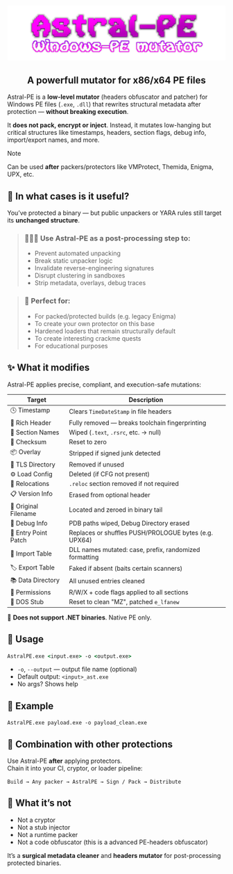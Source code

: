 <img src="pics/title.png" style="align: center;">
<!-- <h1 align="center"></h1> -->
<h2 align="center"><b>A powerfull mutator for x86/x64 PE files</b></h2>

Astral-PE is a **low-level mutator** (headers obfuscator and patcher) for Windows PE files (`.exe`, `.dll`) that rewrites structural metadata after protection — **without breaking execution**.

It **does not pack, encrypt or inject**. Instead, it mutates low-hanging but critical structures like timestamps, headers, section flags, debug info, import/export names, and more.

> [!NOTE]
> Can be used **after** packers/protectors like VMProtect, Themida, Enigma, UPX, etc.

## 🔧 In what cases is it useful?

You’ve protected a binary — but public unpackers or YARA rules still target its **unchanged structure**.

> ### 👨🏼‍💻 Use Astral-PE as a **post-processing step** to:
> - Prevent automated unpacking
> - Break static unpacker logic
> - Invalidate reverse-engineering signatures
> - Disrupt clustering in sandboxes
> - Strip metadata, overlays, debug traces

> ### 🤩 **Perfect for:**
> - For packed/protected builds (e.g. legacy Enigma)
> - To create your own protector on this base
> - Hardened loaders that remain structurally default
> - To create interesting crackme quests
> - For educational purposes

## ✨ What it modifies

Astral-PE applies precise, compliant, and execution-safe mutations:

| Target                  | Description                                                |
|-------------------------|------------------------------------------------------------|
| 🕓 Timestamp            | Clears `TimeDateStamp` in file headers                    |
| 🧠 Rich Header          | Fully removed — breaks toolchain fingerprinting           |
| 📜 Section Names        | Wiped (`.text`, `.rsrc`, etc. → null)                     |
| 📎 Checksum              | Reset to zero                                             |
| 📦 Overlay              | Stripped if signed junk detected                          |
| 🧵 TLS Directory        | Removed if unused                                         |
| ⚙ Load Config           | Deleted (if CFG not present)                              |
| 🧬 Relocations          | `.reloc` section removed if not required                  |
| 📋 Version Info         | Erased from optional header                               |
| 📁 Original Filename    | Located and zeroed in binary tail                         |
| 🔎 Debug Info           | PDB paths wiped, Debug Directory erased                   |
| 🚀 Entry Point Patch    | Replaces or shuffles PUSH/PROLOGUE bytes (e.g. UPX64)     |
| 🧪 Import Table         | DLL names mutated: case, prefix, randomized formatting    |
| 🏷 Export Table          | Faked if absent (baits certain scanners)                  |
| 📚 Data Directory       | All unused entries cleaned                                |
| 💾 Permissions          | R/W/X + code flags applied to all sections                |
| 📄 DOS Stub             | Reset to clean "MZ", patched `e_lfanew`                   |

📝 **Does not support .NET binaries**. Native PE only.

## 🚀 Usage

```cmd
AstralPE.exe <input.exe> -o <output.exe>
```

- `-o`, `--output` — output file name (optional)
- Default output: `<input>_ast.exe`
- No args? Shows help


## 🧪 Example

```cmds
AstralPE.exe payload.exe -o payload_clean.exe
```

## 📎 Combination with other protections

Use Astral-PE **after** applying protectors.  
Chain it into your CI, cryptor, or loader pipeline:

```
Build → Any packer → AstralPE → Sign / Pack → Distribute
```

## 🔬 What it’s not

- Not a cryptor
- Not a stub injector
- Not a runtime packer
- Not a code obfuscator (this is a advanced PE-headers obfuscator)

It’s a **surgical metadata cleaner** and **headers mutator** for post-processing protected binaries.